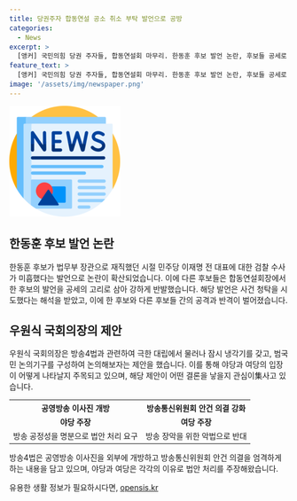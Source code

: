 ```yaml
---
title: 당권주자 합동연설 공소 취소 부탁 발언으로 공방
categories:
  - News
excerpt: >
  [앵커] 국민의힘 당권 주자들, 합동연설회 마무리. 한동훈 후보 발언 논란, 후보들 공세로 확대. 우원식 국회의장, 방송4법 처리 중단 제안. 여야 대립 고조, 범국민 논의기구 제안. 정인용 기자의 보도입니다.
feature_text: >
  [앵커] 국민의힘 당권 주자들, 합동연설회 마무리. 한동훈 후보 발언 논란, 후보들 공세로 확대. 우원식 국회의장, 방송4법 처리 중단 제안. 여야 대립 고조, 범국민 논의기구 제안. 정인용 기자의 보도입니다.
image: '/assets/img/newspaper.png'
---
```


<p><img src="/assets/img/newspaper.png" alt="kimp 속보" /></p>

<h2 data-ke-size="size26">한동훈 후보 발언 논란</h2>

<p data-ke-size="size16">한동훈 후보가 법무부 장관으로 재직했던 시절 민주당 이재명 전 대표에 대한 검찰 수사가 미흡했다는 발언으로 논란이 확산되었습니다. 이에 다른 후보들은 합동연설회장에서 한 후보의 발언을 공세의 고리로 삼아 강하게 반발했습니다. 해당 발언은 사건 청탁을 시도했다는 해석을 받았고, 이에 한 후보와 다른 후보들 간의 공격과 반격이 벌어졌습니다.</p>

<h2 data-ke-size="size26">우원식 국회의장의 제안</h2>

<p data-ke-size="size16">우원식 국회의장은 방송4법과 관련하여 극한 대립에서 물러나 잠시 냉각기를 갖고, 범국민 논의기구를 구성하여 논의해보자는 제안을 했습니다. 이를 통해 야당과 여당의 입장이 어떻게 나타날지 주목되고 있으며, 해당 제안이 어떤 결론을 낳을지 관심이集사고 있습니다.</p>

<table>
    <tr>
        <th>공영방송 이사진 개방</th>
        <th>방송통신위원회 안건 의결 강화</th>
    </tr>
    <tr>
        <td style="text-align: center; height: 17px;"><b>야당 주장</b></td>
        <td style="text-align: center; height: 17px;"><b>여당 주장</b></td>
    </tr>
    <tr>
        <td>방송 공정성을 명분으로 법안 처리 요구</td>
        <td>방송 장악을 위한 악법으로 반대</td>
    </tr>
</table>

<p data-ke-size="size16">방송4법은 공영방송 이사진을 외부에 개방하고 방송통신위원회 안건 의결을 엄격하게 하는 내용을 담고 있으며, 야당과 여당은 각각의 이유로 법안 처리를 주장해왔습니다.</p>
유용한 생활 정보가 필요하시다면, <a href="https://opensis.kr" rel="dofollow">opensis.kr</a>


